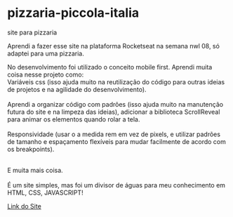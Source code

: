 # pizzaria-piccola-italia
 site para pizzaria

 Aprendi a fazer esse site na plataforma Rocketseat na semana nwl 08, só adaptei para uma pizzaria.

 No desenvolvimento foi utilizado o conceito mobile first. 
 Aprendi muita coisa nesse projeto como: <br>
    Variáveis css (isso ajuda muito na reutilização do código para outras ideias de projetos e na agilidade do desenvolvimento). <br><br>
    Aprendi a organizar código com padrões (isso ajuda muito na manutenção futura do site e na limpeza das ideias),
    adicionar a biblioteca ScrollReveal para animar os elementos quando rolar a tela.<br><br>
    Responsividade (usar o a medida rem em vez de pixels, e utilizar padrões de tamanho e espaçamento flexíveis para mudar facilmente de acordo com os breakpoints).<br><br>
    
  E muita mais coisa. 
  <br><br>
  É um site simples, mas foi um divisor de águas para meu conhecimento em HTML, CSS, JAVASCRIPT!

  <a href="https://pizzaria-piccola-italia.vercel.app/">Link do Site</a>



